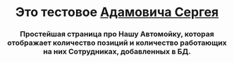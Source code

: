 <h1 align="center">Это тестовое <a href="https://www.linkedin.com/in/sergey-adamovich-563563169/">Адамовича Сергея</a> 
<h3 align="center">Простейшая страница про Нашу Автомойку, которая отображает количество позиций и количество работающих на них Сотрудниках, добавленных в БД.</h3>
